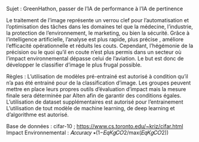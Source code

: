 Sujet : GreenHathon, passer de l’IA de performance à l’IA de pertinence

Le traitement de l’image représente un verrou clef pour l’automatisation et l’optimisation des tâches dans les domaines tel que la médecine, l’industrie, la protection de l’environnement, le marketing, ou bien la sécurité. Grâce à l’intelligence artificielle, l’analyse est plus rapide, plus précise , améliore l’efficacité opérationnelle et réduits les couts. Cependant, l’hégémonie de la précision ou le quoi qu’il en coute n’est plus permis dans un secteur où l’impact environnemental dépasse celui de l’aviation.  Le but est donc de développer le classifier d’image le plus frugal possible. 

Règles :
L’utilisation de modèles pré-entrainé est autorisé à condition qu’il n’a pas été entrainé pour de la classification d’image.
Les groupes peuvent mettre en place leurs propres outils d’évaluation d’impact mais la mesure finale sera déterminée par Alten afin de garantir des conditions égales.
L’utilisation de dataset supplémentaires est autorisé pour l’entrainement
L’utilisation de tout modèle de machine learning, de deep learning et d’algorithme est autorisé.


Base de données : cifar-10 ; https://www.cs.toronto.edu/~kriz/cifar.html 
Impact Environnemental : 𝐴𝑐𝑐𝑢𝑟𝑎𝑐𝑦 ∗(1−𝐸𝑞𝐾𝑔𝐶𝑂2/max⁡(𝐸𝑞𝐾𝑔𝐶𝑂2))
